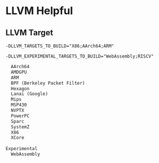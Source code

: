# LLVM Helpful

## LLVM Target

`-DLLVM_TARGETS_TO_BUILD="X86;AArch64;ARM"`

`-DLLVM_EXPERIMENTAL_TARGETS_TO_BUILD="WebAssembly;RISCV"`

```txt
  AArch64
  AMDGPU
  ARM
  BPF (Berkeley Packet Filter)
  Hexagon
  Lanai (Google)
  Mips
  MSP430
  NVPTX
  PowerPC
  Sparc
  SystemZ
  X86
  XCore
  
Experimental
  WebAssembly
```
